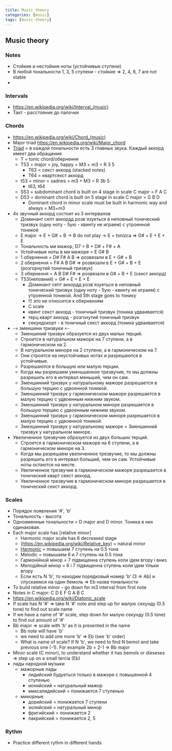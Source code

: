 ```yaml
---
title: Music theory
categories: [music]
tags: [music-theory]
---
```


## Music theory

### Notes
* Стойкие и нестойкие ноты (устойчивые ступени)
* В любой тональности 1, 3, 5 ступени - стойкие => 2, 4, 6, 7 are not stable
* 

### Intervals
* https://en.wikipedia.org/wiki/Interval_(music)
* Такт - расстояние до палочки

### Chords
* https://en.wikipedia.org/wiki/Chord_(music)
* Major triad https://en.wikipedia.org/wiki/Major_chord
* [Triad](https://en.wikipedia.org/wiki/Triad_(music)) = в каждой тональности есть 3 главных звука. Каждый аккорд имеет два обращения
  * T = tonic chord/обернення  
  * T53 = major = joy, happy = M3 + m3 = R 3 5
    * T63 = секст аккорд (stacked notes)
    * T64 = квартсекст аккорд 
  * t53 = minor = sadnes = m3 + M3 = R 3b 5
    * t63, t64
  * S53 = subdominant chord is built on 4 stage in scale C major = F A C
  * D53 = dominant chord is built on 5 stage in scale C major = G B D
    * Dominant chord in minor scale must be built in harmonic way and always = M3+m3 
* 4х звучный аккорд состоит из 3 интервалов
  * Доминант септ аккордд розв`язуеться в неповный тонический тризвук (одну ноту - 5ую - квинту не играем) с утроенной тоникой
  * E major -> E + G# + B -> B do not play -> E = tonizca => G# + E + E + E
  * Тональность ми мажор, D7 = B + D# + F# + A
  * Устойчивые ноты в ми мажоре = E G# B
  * 1 обернення = D# F# A B => розвязали в E  + G# + B
  * 2 обернення = F# A B D# => розвязали в E  + G# + B + E (розгорнутий тоничный тризвук)
  * 3 обернення = A B D# F# => розвязали в G# + B  + E     (секст аккорд)
  * T53(неповний) = G# + E + E + E
    * Доминант септ аккордд розв`язуеться в неповный тонический тризвук (одну ноту - 5ую - квинту не играем) с утроенной тоникой. And 5th stage goes to тонику
    * !!! это не относится к оберненням
    * C scale
    * квинт секст аккорд - тоничный тризвук (тоника удваивается)
    * терц кварт аккорд  - розгонутий тоничный тризвук
    * секундокорт        - в тоничный секст аккорд (тоника удваивается)
* -= зменшини тризвуки =-
  * Зменшиний тризвук образуется из двух малых терций.
  * Строится в натуральном мажоре на 7 ступени, а в гармоническом на 2.
  * В натуральном миноре на 2 ступени, а в гармоническом на 7.
  * Они строятся на неустойчивых нотах и разрешаются в устойчивые.
  * Разрешаются в большую или малую терции.
  * Когда мы разрешаем уменьшенное трезвучие, то мы должны разрешить его в интервал меньший, чем он сам.
  * Зменшинний тризвук у натуральному  мажоре разрешается в большую терцию с удвоенной тоникой.
  * Зменшинний тризвук у гармоническом мажоре разрешается в малую   терцию с удвоенным нижним звуком.
  * Зменшинний тризвук у натуральном   миноре разрешается в большую терцию с удвоенным нижним звуком.
  * Зменшинний тризвук у гармоническом миноре разрешается в малую   терцию с удвоенной тоникой.
  * Зменшинний тризвук у натуральному мажоре = Зменшинний тризвук у натуральном миноре.
* Увеличенное трезвучие образуется из двух больших терций.
  * Строится в гармоническом мажоре на 6 ступени, а в гармоническом миноре на 3.
  * Когда мы разрешаем увеличенное трезвучие, то мы должны разрешить его в интервал больший, чем он сам. Устойчивые ноты остаются на месте.
  * Увеличенное трезвучие в гармоническом мажоре разрешается в тонический кварт секст аккорд.
  * Увеличенное трезвучие в гармоническом миноре разрешается в тонический секст аккорд.

  
### Scales
* Порядок появления '#', 'b'
* Тональность - высота
* Одноименные тональности = D major and D minor. Тоника в них одинаковая.
* Each major scale has [relative minor]
  * Harmonic major scale has 6 decreased stage
  * (https://en.wikipedia.org/wiki/Relative_key) = natural minor
  * [Harmonic](https://en.wikipedia.org/wiki/Harmonic_minor_scale) = повышаем 7 ступень на 0.5 тона
  * Melodic = повышаем 6 и 7 ступень на 0.5 тона
  * Гармонiйнuй мiнор = 7 пiдвищенна ступень коли iдем вгору i вниз
  * Мелодiйнuй  мiнор = 6 i 7 пiдвищенна ступень коли iдем тiльки вгору
  * Если есть N 'b', то находим порядковый номер 'b' (3 => Ab) и спускаемся на один бемоль => Eb назва тональности
* To build relative minor - go down for m3 interval from first note
* Notes in C major:	C	 	D	 	E	 	F	 	G	 	A	 	B	 	C
* https://en.wikipedia.org/wiki/Diatonic_scale
* If scale has N '#' => take N '#' note and step up for малую секунду (0.5 tone) to find out scale name
* If we have a name of '#' scale, step down for малую секунду (0.5 tone) to find out amount of '#'
* Bb major => scale with 'b' as it is presented in the name
  * Bb note will have 'b'
  * we need to add one more 'b' => Eb (see 'b' order)
  * What is name of scale? If N 'b', we need to find N bemol and take previous one (-1). For example 2b = 2-1 => Bb major
* Minor scale (C minor), to understand whether it has bemols or dieseses => step up on a small tercia (Eb) 
* лады народной музыки
  * мажорные лады 
    * лидийский будуеться только в мажоре с повышенной 4 ступенью
    * ионийский = натуральный мажор
    * миксалидийский = понижается 7 ступенью
  * минорные
    * дорийский = понижается 7 ступени
    * эолийский = натуральный минор
    * фригийский = понижается 2
    * лакрийский = понижается 2, 5

### Rythm
* Practice different rythm in different hands 
